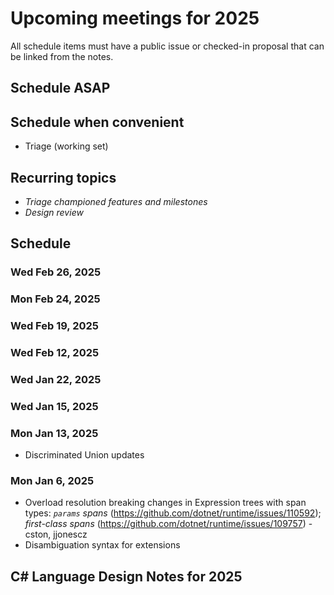 # Upcoming meetings for 2025

All schedule items must have a public issue or checked-in proposal that can be linked from the notes.

## Schedule ASAP

## Schedule when convenient

- Triage (working set)

## Recurring topics

- *Triage championed features and milestones*
- *Design review*

## Schedule

### Wed Feb 26, 2025

### Mon Feb 24, 2025

### Wed Feb 19, 2025

### Wed Feb 12, 2025

### Wed Jan 22, 2025

### Wed Jan 15, 2025

### Mon Jan 13, 2025

- Discriminated Union updates

### Mon Jan 6, 2025

- Overload resolution breaking changes in Expression trees with span types: *`params` spans* (https://github.com/dotnet/runtime/issues/110592); *first-class spans* (https://github.com/dotnet/runtime/issues/109757) - cston, jjonescz
- Disambiguation syntax for extensions

## C# Language Design Notes for 2025
